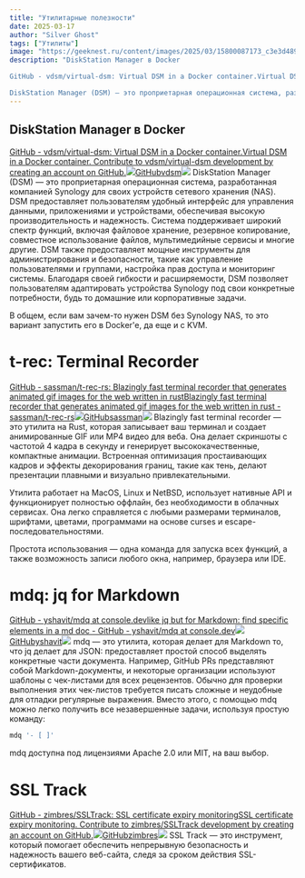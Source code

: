 ```yaml
---
title: "Утилитарные полезности"
date: 2025-03-17
author: "Silver Ghost"
tags: ["Утилиты"]
image: "https://geeknest.ru/content/images/2025/03/15800087173_c3e3d48935_z.jpg"
description: "DiskStation Manager в Docker

GitHub - vdsm/virtual-dsm: Virtual DSM in a Docker container.Virtual DSM in a Docker container. Contribute to vdsm/virtual-dsm development by creating an account on GitHub.GitHubvdsm

DiskStation Manager (DSM) — это проприетарная операционная система, разработанная компанией Synology для своих устройств сетевого хранения (NAS). DSM предоставляет"
---
```


## DiskStation Manager в Docker
[GitHub - vdsm/virtual-dsm: Virtual DSM in a Docker container.Virtual DSM in a Docker container. Contribute to vdsm/virtual-dsm development by creating an account on GitHub.![](https://geeknest.ru/content/images/icon/pinned-octocat-093da3e6fa40-11.svg)GitHubvdsm![](https://geeknest.ru/content/images/thumbnail/e5926123-a5a8-49e1-be9f-4b0afc275136)](https://github.com/vdsm/virtual-dsm?ref=geeknest.ru)
DiskStation Manager (DSM) — это проприетарная операционная система, разработанная компанией Synology для своих устройств сетевого хранения (NAS). DSM предоставляет пользователям удобный интерфейс для управления данными, приложениями и устройствами, обеспечивая высокую производительность и надежность. Система поддерживает широкий спектр функций, включая файловое хранение, резервное копирование, совместное использование файлов, мультимедийные сервисы и многие другие. DSM также предоставляет мощные инструменты для администрирования и безопасности, такие как управление пользователями и группами, настройка прав доступа и мониторинг системы. Благодаря своей гибкости и расширяемости, DSM позволяет пользователям адаптировать устройства Synology под свои конкретные потребности, будь то домашние или корпоративные задачи.

В общем, если вам зачем-то нужен DSM без Synology NAS, то это вариант запустить его в Docker'e, да еще и с KVM.

# **t-rec: Terminal Recorder**
[GitHub - sassman/t-rec-rs: Blazingly fast terminal recorder that generates animated gif images for the web written in rustBlazingly fast terminal recorder that generates animated gif images for the web written in rust - sassman/t-rec-rs![](https://geeknest.ru/content/images/icon/pinned-octocat-093da3e6fa40-12.svg)GitHubsassman![](https://opengraph.githubassets.com/3b3052691df2ec064c5b4635288801bdb0e53f83b09a0298fa788912816554b1/sassman/t-rec-rs)](https://github.com/sassman/t-rec-rs?ref=geeknest.ru)
Blazingly fast terminal recorder — это утилита на Rust, которая записывает ваш терминал и создает анимированные GIF или MP4 видео для веба. Она делает скриншоты с частотой 4 кадра в секунду и генерирует высококачественные, компактные анимации. Встроенная оптимизация простаивающих кадров и эффекты декорирования границ, такие как тень, делают презентации плавными и визуально привлекательными.

Утилита работает на MacOS, Linux и NetBSD, использует нативные API и функционирует полностью оффлайн, без необходимости в облачных сервисах. Она легко справляется с любыми размерами терминалов, шрифтами, цветами, программами на основе curses и escape-последовательностями.

Простота использования — одна команда для запуска всех функций, а также возможность записи любого окна, например, браузера или IDE.

# mdq: jq for Markdown
[GitHub - yshavit/mdq at console.devlike jq but for Markdown: find specific elements in a md doc - GitHub - yshavit/mdq at console.dev![](https://geeknest.ru/content/images/icon/pinned-octocat-093da3e6fa40-13.svg)GitHubyshavit![](https://geeknest.ru/content/images/thumbnail/mdq)](https://github.com/yshavit/mdq?ref=console.dev)
mdq — это утилита, которая делает для Markdown то, что jq делает для JSON: предоставляет простой способ выделять конкретные части документа. Например, GitHub PRs представляют собой Markdown-документы, и некоторые организации используют шаблоны с чек-листами для всех рецензентов. Обычно для проверки выполнения этих чек-листов требуется писать сложные и неудобные для отладки регулярные выражения. Вместо этого, с помощью mdq можно легко получить все незавершенные задачи, используя простую команду:

```sh
mdq '- [ ]'
```

mdq доступна под лицензиями Apache 2.0 или MIT, на ваш выбор.

# SSL Track
[GitHub - zimbres/SSLTrack: SSL certificate expiry monitoringSSL certificate expiry monitoring. Contribute to zimbres/SSLTrack development by creating an account on GitHub.![](https://geeknest.ru/content/images/icon/pinned-octocat-093da3e6fa40-14.svg)GitHubzimbres![](https://geeknest.ru/content/images/thumbnail/SSLTrack)](https://github.com/zimbres/SSLTrack?ref=geeknest.ru)
SSL Track — это инструмент, который помогает обеспечить непрерывную безопасность и надежность вашего веб-сайта, следя за сроком действия SSL-сертификатов.